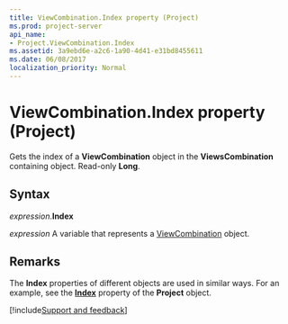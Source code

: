```yaml
---
title: ViewCombination.Index property (Project)
ms.prod: project-server
api_name:
- Project.ViewCombination.Index
ms.assetid: 3a9ebd6e-a2c6-1a90-4d41-e31bd8455611
ms.date: 06/08/2017
localization_priority: Normal
---
```



# ViewCombination.Index property (Project)

Gets the index of a  **ViewCombination** object in the **ViewsCombination** containing object. Read-only **Long**.


## Syntax

_expression_.**Index**

_expression_ A variable that represents a [ViewCombination](./Project.ViewCombination.md) object.


## Remarks

The  **Index** properties of different objects are used in similar ways. For an example, see the **[Index](Project.Project.Index.md)** property of the **Project** object.

[!include[Support and feedback](~/includes/feedback-boilerplate.md)]